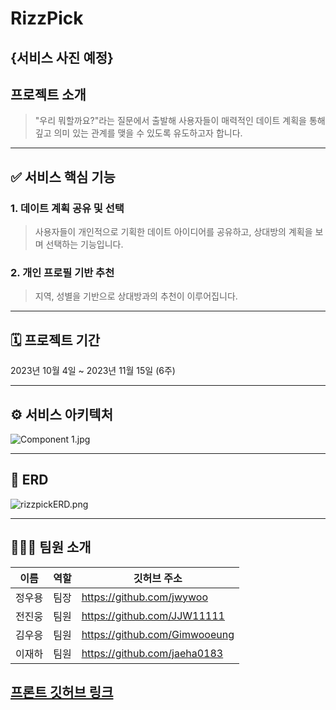 # RizzPick

## {서비스 사진 예정}

## 프로젝트 소개

> "우리 뭐할까요?"라는 질문에서 출발해 사용자들이 매력적인 데이트 계획을 통해 깊고 의미 있는 관계를 맺을 수 있도록 유도하고자 합니다.
---
## ✅ 서비스 핵심 기능

### **1. 데이트 계획 공유 및 선택** 
>사용자들이 개인적으로 기획한 데이트 아이디어를 공유하고, 상대방의 계획을 보며 선택하는 기능입니다.

### **2. 개인 프로필 기반 추천**

> 지역, 성별을 기반으로 상대방과의 추천이 이루어집니다.

---
## 🗓 프로젝트 기간
2023년 10월 4일 ~ 2023년 11월 15일 (6주)

---
## ⚙️ 서비스 아키텍처
![Component 1.jpg](..%2F..%2F..%2FDownloads%2FComponent%201.jpg)

---
## 📑 ERD
![rizzpickERD.png](..%2F..%2FrizzpickERD.png)

---

## 🧑🏻‍💻 팀원 소개

| 이름  | 역할 | 깃허브 주소                         |
|-----|----|-------------------------------|
| 정우용 | 팀장 | https://github.com/jwywoo     |
| 전진웅 | 팀원 | https://github.com/JJW11111   |
| 김우응 | 팀원 | https://github.com/Gimwooeung |
| 이재하 | 팀원 | https://github.com/jaeha0183  |



## [프론트 깃허브 링크](https://github.com/Will-You/WillYou-frontEnd)
